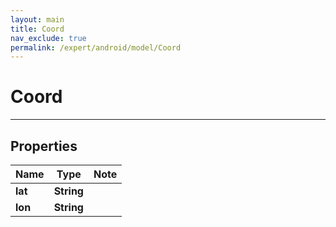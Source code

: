 ```yaml
---
layout: main
title: Coord
nav_exclude: true
permalink: /expert/android/model/Coord
---
```


# Coord

---

## Properties

Name | Type | Note
---- | ---- | ----
**lat** | **String** | 
**lon** | **String** | 


